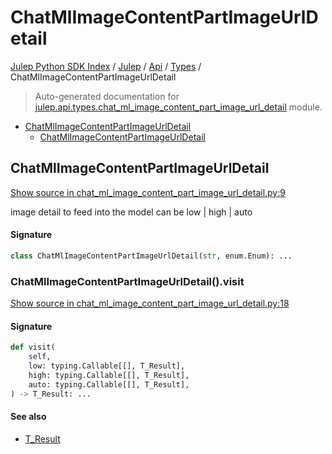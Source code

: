 # ChatMlImageContentPartImageUrlDetail

[Julep Python SDK Index](../../../README.md#julep-python-sdk-index) / [Julep](../../index.md#julep) / [Api](../index.md#api) / [Types](./index.md#types) / ChatMlImageContentPartImageUrlDetail

> Auto-generated documentation for [julep.api.types.chat_ml_image_content_part_image_url_detail](../../../../../../../julep/api/types/chat_ml_image_content_part_image_url_detail.py) module.

- [ChatMlImageContentPartImageUrlDetail](#chatmlimagecontentpartimageurldetail)
  - [ChatMlImageContentPartImageUrlDetail](#chatmlimagecontentpartimageurldetail-1)

## ChatMlImageContentPartImageUrlDetail

[Show source in chat_ml_image_content_part_image_url_detail.py:9](../../../../../../../julep/api/types/chat_ml_image_content_part_image_url_detail.py#L9)

image detail to feed into the model can be low | high | auto

#### Signature

```python
class ChatMlImageContentPartImageUrlDetail(str, enum.Enum): ...
```

### ChatMlImageContentPartImageUrlDetail().visit

[Show source in chat_ml_image_content_part_image_url_detail.py:18](../../../../../../../julep/api/types/chat_ml_image_content_part_image_url_detail.py#L18)

#### Signature

```python
def visit(
    self,
    low: typing.Callable[[], T_Result],
    high: typing.Callable[[], T_Result],
    auto: typing.Callable[[], T_Result],
) -> T_Result: ...
```

#### See also

- [T_Result](#t_result)